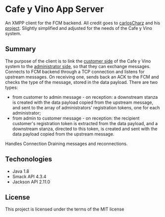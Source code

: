 # Cafe y Vino App Server
An XMPP client for the FCM backend.
All credit goes to [carlosCharz](https://github.com/carlosCharz) and his [project](https://github.com/carlosCharz/fcmxmppserverv2).
Slightly simplified and adjusted for the needs of the Cafe y Vino system.

## Summary
The purpose of the client is to link the [customer side](https://github.com/dimitriinc/cafe-y-vino-app-client) of the Cafe y Vino system to the [administrator side](https://github.com/dimitriinc/cafe-y-vino-app-admin), so that they can exchange messages.
Connects to FCM backend through a TCP connection and listens for upstream messages. On receiving one, sends back an ACK to the FCM and checks the type of the message, stored in the data payload. There are two types:
* from customer to admin message - on reception: a downstream stanza is created with the data payload copied from the upstream message, and sent to the array of administrators' registration tokens, one for each administrator;
* from admin to customer message - on reception: the recipient customer's registration token is extracted from the data payload, and a downstream stanza, directed to this token, is created and sent with the data payload copied from the upstream message.

Handles Connection Draining messages and reconnections.

## Techonologies
- Java 1.8
- Smack API 4.3.4
- Jackson API 2.11.0

## License
This project is licensed under the terms of the MIT license
